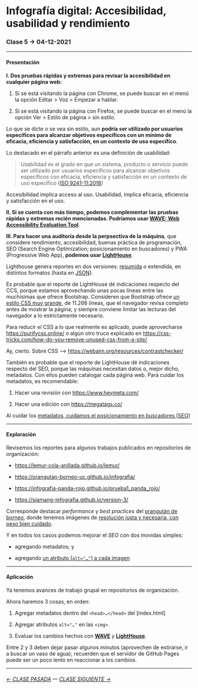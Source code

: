 # Infografía digital: Accesibilidad, usabilidad y rendimiento

### Clase 5 → 04-12-2021

- - - - - - - 

#### Presentación

**I. Dos pruebas rápidas y extremas para revisar la accesibilidad en cualquier página web:**

1. Si se está visitando la página con Chrome, se puede buscar en el menú la opción Editar > Voz > Empezar a hablar.

2. Si se está visitando la página con Firefox, se puede buscar en el menú la opción Ver > Estilo de página > sin estilo.

Lo que se dicte o se vea sin estilo, aun **podría ser utilizado por usuarios específicos para alcanzar objetivos específicos con un mínimo de eficacia, eficiencia y satisfacción, en un contexto de uso específico**.

Lo destacado en el párrafo anterior es una definición de usabilidad: 

> Usabilidad es el grado en que un sistema, producto o servicio puede ser utilizado por usuarios específicos para alcanzar objetivos específicos con eficacia, eficiencia y satisfacción en un contexto de uso específico ([ISO 9241-11:2018](https://www.iso.org/obp/ui/#iso:std:iso:9241:-11:ed-2:v1:en))

Accesibilidad implica acceso al uso. Usabilidad, implica eficacia, eficiencia y satisfacción en el uso.

**II. Si se cuenta con más tiempo, podemos complementar las pruebas rápidas y extremas recién mencionadas. Podríamos usar [WAVE: Web Accessibility Evaluation Tool](https://wave.webaim.org/)**.

**III. Para hacer una auditoría desde la perpsectiva de la máquina**, que considere rendimiento, accesibilidad, buenas práctica de programación, SEO (Search Engine Optimization; posicionamiento en buscadores) y PWA (Progressive Web App), **podemos usar [LightHouse](https://developers.google.com/web/tools/lighthouse?hl=es)**.

Lighthouse genera reportes en dos versiones: [resumida](https://github.com/profesorfaco/infografia/tree/main/clase-5/reportes) o extendida, en distintos formatos (hasta en [JSON](https://www.json.org/json-es.html)).

Es probable que el reporte de LightHouse dé indicaciones respecto del CCS, porque estamos aprovechando unas pocas líneas entre las muchísimas que ofrece Bootstrap. Consideren que Bootstrap ofrece [un estilo CSS muy grande](https://cdn.jsdelivr.net/npm/bootstrap@5.1.3/dist/css/bootstrap.css), de 11.266 líneas, que el navegador revisa completo antes de mostrar la página; y siempre conviene limitar las lecturas del navegador a lo estrictamente necesario. 

Para reducir el CSS a lo que realmente es aplicado, puede aprovecharse https://purifycss.online/ o algún otro truco explicado en https://css-tricks.com/how-do-you-remove-unused-css-from-a-site/

Ay, cierto. Sobre CSS --> https://webaim.org/resources/contrastchecker/

También es probable que el reporte de LightHouse dé indicaciones respecto del SEO, porque las máquinas necesitan datos o, mejor dicho, metadatos. Con ellos pueden catalogar cada página web. Para cuidar los metadatos, es recomendable:

1. Hacer una revisión con https://www.heymeta.com/

2. Hacer una edición con https://megatags.co/ 

Al cuidar los [metadatos, cuidamos el posicionamiento en buscadores (SEO)](https://developers.google.com/search/docs/advanced/crawling/special-tags?hl=es)

- - - - - - - 

#### Exploración

Revisemos los reportes para algunos trabajos publicados en repositorios de organización:

- https://lemur-cola-anillada.github.io/lemur/

- https://orangutan-borneo-uc.github.io/infografia/

- https://infografia-panda-rojo.github.io/prueba1_panda_rojo/

- https://siamang-infografia.github.io/version-3/

Corresponde destacar *performance* y *best practices* del [orangután de borneo](https://github.com/profesorfaco/infografia/blob/main/clase-5/reportes/orangutan_de_borneo.pdf), donde tenemos imágenes de [resolución justa y necesaria, con peso bien cuidado](https://github.com/profesorfaco/infografia/blob/main/clase-2/README.md#importante).

Y en todos los casos podemos mejorar el *SEO* con dos movidas simples: 

- agregando metadatos; y
 
- agregando [un atributo [`alt="…"`] a cada imagen](https://www.w3.org/QA/Tips/altAttribute.html.es)

- - - - - - - 

#### Aplicación

Ya tenemos avances de trabajo grupal en repositorios de organización.

Ahora haremos 3 cosas, en orden: 

1) Agregar metadatos dentro del `<head>…</head>` del [index.html]

2) Agregar atributos `alt="…"` en las `<img>`.

3) Evaluar los cambios hechos con **[WAVE](https://wave.webaim.org/)** y **[LightHouse](https://developers.google.com/web/tools/lighthouse?hl=es)**.

Entre 2 y 3 deben dejar pasar algunos minutos (aprovechen de estirarse, ir a buscar un vaso de agua); recuerden que el servidor de GitHub Pages puede ser un poco lento en reaccionar a los cambios.

- - - - - - - -

###### [← CLASE PASADA](https://github.com/profesorfaco/infografia/tree/main/clase-4) — [CLASE SIGUIENTE →](https://github.com/profesorfaco/infografia/tree/main/clase-6) 
